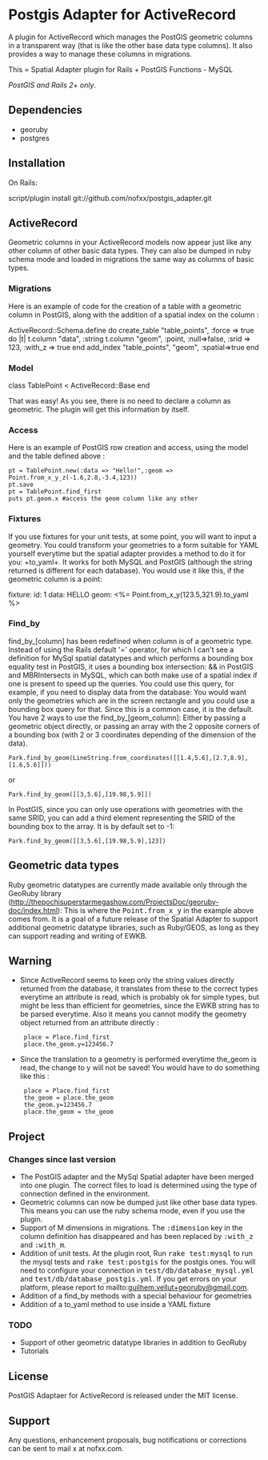 Postgis Adapter for ActiveRecord
================================

A plugin for ActiveRecord which manages the PostGIS geometric columns
in a transparent way (that is like the other base data type columns).
It also provides a way to manage these columns in migrations.

This = Spatial Adapter plugin for Rails + PostGIS Functions - MySQL

*PostGIS and Rails 2+ only*.

Dependencies
------------

- georuby
- postgres


Installation
------------

On Rails:

  script/plugin install git://github.com/nofxx/postgis_adapter.git


ActiveRecord
------------

Geometric columns in your ActiveRecord models now appear just like
any other column of other basic data types. They can also be dumped
in ruby schema mode and loaded in migrations the same way as columns
of basic types.


### Migrations


Here is an example of code for the creation of a table with a
geometric column in PostGIS, along with the addition of a spatial
index on the column :

  ActiveRecord::Schema.define do
	   create_table "table_points", :force => true do |t|
      t.column "data", :string
    	 t.column "geom", :point, :null=>false, :srid => 123, :with_z => true
  	 end
	 add_index "table_points", "geom", :spatial=>true
  end


### Model

  class TablePoint < ActiveRecord::Base
  end

That was easy! As you see, there is no need to declare a column
as geometric. The plugin will get this information by itself.


### Access

Here is an example of PostGIS row creation and access, using the
model and the table defined above :

	pt = TablePoint.new(:data => "Hello!",:geom => Point.from_x_y_z(-1.6,2.8,-3.4,123))
	pt.save
	pt = TablePoint.find_first
	puts pt.geom.x #access the geom column like any other


### Fixtures

If you use fixtures for your unit tests, at some point,
you will want to input a geometry. You could transform your
geometries to a form suitable for YAML yourself everytime but
the spatial adapter provides a method to do it for you: +to_yaml+.
It works for both MySQL and PostGIS (although the string returned
is different for each database). You would use it like this, if
the geometric column is a point:

  fixture:
	  id: 1
	  data: HELLO
	  geom: <%= Point.from_x_y(123.5,321.9).to_yaml %>


### Find_by

find_by_[column] has been redefined when column is of a geometric type.
Instead of using the Rails default '=' operator, for which I can't see
a definition for MySql spatial datatypes and which performs a bounding
box equality test in PostGIS, it uses a bounding box intersection:
&& in PostGIS and MBRIntersects in MySQL, which can both make use
of a spatial index if one is present to speed up the queries.
You could use this query, for example, if you need to display data
from the database: You would want only the geometries which are in
the screen rectangle and you could use a bounding box query for that.
Since this is a common case, it is the default. You have 2 ways to use
the find_by_[geom_column]: Either by passing a geometric object directly,
or passing an array with the 2 opposite corners of a bounding box
(with 2 or 3 coordinates depending of the dimension of the data).

	Park.find_by_geom(LineString.from_coordinates([[1.4,5.6],[2.7,8.9],[1.6,5.6]]))

or

	Park.find_by_geom([[3,5.6],[19.98,5.9]])

In PostGIS, since you can only use operations with geometries with the same SRID, you can add a third element representing the SRID of the bounding box to the array. It is by default set to -1:

	Park.find_by_geom([[3,5.6],[19.98,5.9],123])


Geometric data types
--------------------

Ruby geometric datatypes are currently made available only through
the GeoRuby library (http://thepochisuperstarmegashow.com/ProjectsDoc/georuby-doc/index.html): This is where the <tt>Point.from_x_y</tt> in the example above comes from. It is a goal of a future release of the Spatial Adapter to support additional geometric datatype libraries, such as Ruby/GEOS, as long as they can support reading and writing of EWKB.


Warning
-------

- Since ActiveRecord seems to keep only the string values directly
returned from the database, it translates from these to the correct
types everytime an attribute is read, which is probably ok for simple
types, but might be less than efficient for geometries, since the EWKB
string has to be parsed everytime. Also it means you cannot modify the
geometry object returned from an attribute directly :

       place = Place.find_first
       place.the_geom.y=123456.7

- Since the translation to a geometry is performed everytime the_geom
is read, the change to y will not be saved! You would have to do
something like this :

       place = Place.find_first
       the_geom = place.the_geom
       the_geom.y=123456.7
       place.the_geom = the_geom


Project
-------

### Changes since last version

- The PostGIS adapter and the MySql Spatial adapter have been merged into one plugin. The correct files to load is determined using the type of connection defined in the environment.
- Geometric columns can now be dumped just like other base data types. This means you can use the ruby schema mode, even if you use the plugin.
- Support of M dimensions in migrations. The <tt>:dimension</tt> key in the column definition has disappeared and has been replaced by <tt>:with_z</tt> and <tt>:with_m</tt>.
- Addition of unit tests. At the plugin root, Run <tt>rake test:mysql</tt> to run the mysql tests and <tt>rake test:postgis</tt> for the postgis ones. You will need to configure your connection in <tt>test/db/database_mysql.yml</tt> and <tt>test/db/database_postgis.yml</tt>. If you get errors on your platform, please report to mailto:guilhem.vellut+georuby@gmail.com.
- Addition of a find_by methods with a special behaviour for geometries
- Addition of a to_yaml method to use inside a YAML fixture

### TODO

- Support of other geometric datatype libraries in addition to GeoRuby
- Tutorials

License
-------

PostGIS Adaptaer for ActiveRecord is released under the MIT license.

Support
-------

Any questions, enhancement proposals, bug notifications or
corrections can be sent to mail x at nofxx.com.
